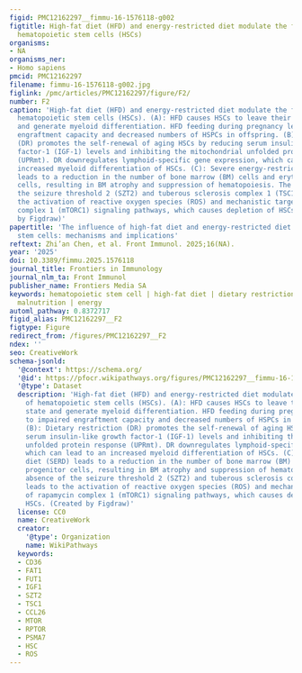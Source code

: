 ```yaml
---
figid: PMC12162297__fimmu-16-1576118-g002
figtitle: High-fat diet (HFD) and energy-restricted diet modulate the function of
  hematopoietic stem cells (HSCs)
organisms:
- NA
organisms_ner:
- Homo sapiens
pmcid: PMC12162297
filename: fimmu-16-1576118-g002.jpg
figlink: /pmc/articles/PMC12162297/figure/F2/
number: F2
caption: 'High-fat diet (HFD) and energy-restricted diet modulate the function of
  hematopoietic stem cells (HSCs). (A): HFD causes HSCs to leave their quiescent state
  and generate myeloid differentiation. HFD feeding during pregnancy leads to impaired
  engraftment capacity and decreased numbers of HSPCs in offspring. (B): Dietary restriction
  (DR) promotes the self-renewal of aging HSCs by reducing serum insulin-like growth
  factor-1 (IGF-1) levels and inhibiting the mitochondrial unfolded protein response
  (UPRmt). DR downregulates lymphoid-specific gene expression, which can lead to an
  increased myeloid differentiation of HSCs. (C): Severe energy-restricted diet (SERD)
  leads to a reduction in the number of bone marrow (BM) cells and erythroid progenitor
  cells, resulting in BM atrophy and suppression of hematopoiesis. The absence of
  the seizure threshold 2 (SZT2) and tuberous sclerosis complex 1 (TSC1) leads to
  the activation of reactive oxygen species (ROS) and mechanistic targeting of rapamycin
  complex 1 (mTORC1) signaling pathways, which causes depletion of HSCs. (Created
  by Figdraw)'
papertitle: 'The influence of high-fat diet and energy-restricted diet on hematopoietic
  stem cells: mechanisms and implications'
reftext: Zhi’an Chen, et al. Front Immunol. 2025;16(NA).
year: '2025'
doi: 10.3389/fimmu.2025.1576118
journal_title: Frontiers in Immunology
journal_nlm_ta: Front Immunol
publisher_name: Frontiers Media SA
keywords: hematopoietic stem cell | high-fat diet | dietary restriction | protein-energy
  malnutrition | energy
automl_pathway: 0.8372717
figid_alias: PMC12162297__F2
figtype: Figure
redirect_from: /figures/PMC12162297__F2
ndex: ''
seo: CreativeWork
schema-jsonld:
  '@context': https://schema.org/
  '@id': https://pfocr.wikipathways.org/figures/PMC12162297__fimmu-16-1576118-g002.html
  '@type': Dataset
  description: 'High-fat diet (HFD) and energy-restricted diet modulate the function
    of hematopoietic stem cells (HSCs). (A): HFD causes HSCs to leave their quiescent
    state and generate myeloid differentiation. HFD feeding during pregnancy leads
    to impaired engraftment capacity and decreased numbers of HSPCs in offspring.
    (B): Dietary restriction (DR) promotes the self-renewal of aging HSCs by reducing
    serum insulin-like growth factor-1 (IGF-1) levels and inhibiting the mitochondrial
    unfolded protein response (UPRmt). DR downregulates lymphoid-specific gene expression,
    which can lead to an increased myeloid differentiation of HSCs. (C): Severe energy-restricted
    diet (SERD) leads to a reduction in the number of bone marrow (BM) cells and erythroid
    progenitor cells, resulting in BM atrophy and suppression of hematopoiesis. The
    absence of the seizure threshold 2 (SZT2) and tuberous sclerosis complex 1 (TSC1)
    leads to the activation of reactive oxygen species (ROS) and mechanistic targeting
    of rapamycin complex 1 (mTORC1) signaling pathways, which causes depletion of
    HSCs. (Created by Figdraw)'
  license: CC0
  name: CreativeWork
  creator:
    '@type': Organization
    name: WikiPathways
  keywords:
  - CD36
  - FAT1
  - FUT1
  - IGF1
  - SZT2
  - TSC1
  - CCL26
  - MTOR
  - RPTOR
  - PSMA7
  - HSC
  - ROS
---
```

